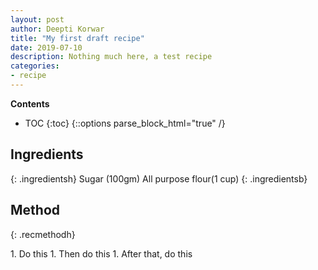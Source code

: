 ```yaml
---
layout: post
author: Deepti Korwar
title: "My first draft recipe"
date: 2019-07-10
description: Nothing much here, a test recipe
categories:
- recipe
---
```

<!-- image: url of image /images/icons/abcd.jpg Add to front matter for seo--> 
**Contents**
* TOC
{:toc}
{::options parse_block_html="true" /}
## Ingredients
{: .ingredientsh}
Sugar (100gm) All purpose flour(1 cup)
{: .ingredientsb}

## Method
{: .recmethodh}
<div class="recmethodb">
1. Do this
1. Then do this
1. After that, do this
</div>
